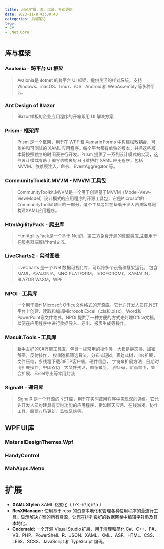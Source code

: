 ```yaml
---
title: .Net扩展、库、工具、持续更新
date: 2023-11-8 03:00:40
categories: 后端笔记
tags: 
- C#
- .Net Core
---
```

## 库与框架
### Avalonia - 跨平台 UI 框架
> Avalonia是 dotnet 的跨平台 UI 框架，提供灵活的样式系统，支持 Windows、macOS、Linux、iOS、Android 和 WebAssembly 等多种平台。

### Ant Design of Blazor 
> Blazor样板的企业应用程序的开箱即用 UI 解决方案
### Prism - 框架库
> Prism 是一个框架，用于在 WPF 和 Xamarin Forms 中构建松散耦合、可维护和可测试的 XAML 应用程序。每个平台都有单独的版本，并且这些版本将按照独立的时间表进行开发。Prism 提供了一系列设计模式的实现，这些设计模式有助于编写结构良好且可维护的 XAML 应用程序，包括 MVVM、依赖项注入、命令、EventAggregator 等。


### CommunityToolkit.MVVM - MVVM 工具包
> CommunityToolkit.MVVM是一个用于创建基于MVVM（Model-View-ViewModel）设计模式的应用程序的开源工具包，它是Microsoft的CommunityToolkit项目的一部分。这个工具包旨在帮助开发人员更容易地构建XAML应用程序。


### HtmlAgilityPack - 爬虫库
> HtmlAgilityPack是一个基于.Net的、第三方免费开源的微型类库,主要用于在服务器端解析html文档。

### LiveCharts2 - 实时图表
> LiveCharts 是一个.Net 数据可视化库，可以跨多个设备和框架运行。
包含MAUI，AVALONIA，UNO PLATFORM， ETOFOROMS，XAMARIN，BLAZOR WASM，WPF
### NPOI - 工具库
> 一个用于操作Microsoft Office文件格式的开源库。它允许开发人员在.NET平台上创建、读取和编辑Microsoft Excel（.xls和.xlsx）、Word和PowerPoint等文件格式。NPOI 提供了一种方便的方式来处理Office文档，以便在应用程序中进行数据导入、导出、报表生成等操作。
### Masuit.Tools - 工具库
> 新手友好的C#万能工具库，包含一些常用的操作类，大都是静态类，加密解密，反射操作，
权重随机筛选算法，分布式短id，表达式树，linq扩展，文件压缩，多线程下载和FTP客户端，硬件信息，
字符串扩展方法，日期时间扩展操作，中国农历，大文件拷贝，图像裁剪，
验证码，断点续传，集合扩展、Excel导出等常用封装
### SignalR - 通讯库
> SignalR 是一个开源的.NET库，用于在实时应用程序中实现双向通信。它允许开发人员构建具有实时功能的应用程序，例如聊天应用、在线游戏、协作工具、股票市场更新、监控系统等。
## WPF UI库
### MaterialDesignThemes.Wpf
### HandyControl
### MahApps.Metro
# 扩展
- **XAML Styler:** XAML 格式化（  (?<=\r\n)\r\n  ）
- **ResXManager:** 使用基于 resx 的资源本地化和管理各种应用程序的最流行工具。显示解决方案的所有资源，让您在排列良好的数据网格中编辑字符串及其本地化。
- **Codemaid:** 一个开源 Visual Studio 扩展，用于清理和简化 C#、C++、F#、VB、PHP、PowerShell、R、JSON、XAML、XML、ASP、HTML、CSS、LESS、SCSS、JavaScript 和 TypeScript 编码。


